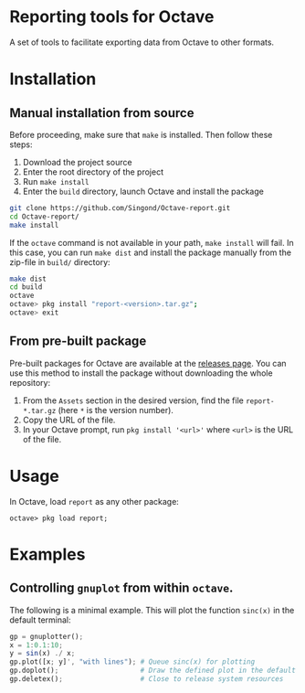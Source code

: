 Reporting tools for Octave
==========================

A set of tools to facilitate exporting data from Octave to other formats.

Installation
============

Manual installation from source
-------------------------------
Before proceeding, make sure that `make` is installed. Then follow these steps:

1. Download the project source
2. Enter the root directory of the project
3. Run `make install`
4. Enter the `build` directory, launch Octave and install the package

```sh
git clone https://github.com/Singond/Octave-report.git
cd Octave-report/
make install
```

If the `octave` command is not available in your path, `make install`
will fail. In this case, you can run `make dist` and install the package
manually from the zip-file in `build/` directory:

```sh
make dist
cd build
octave
octave> pkg install "report-<version>.tar.gz";
octave> exit
```

From pre-built package
-------------------------------

Pre-built packages for Octave are available at the
[releases page](https://github.com/Singond/Octave-report/releases).
You can use this method to install the package without downloading the whole
repository:

1. From the `Assets` section in the desired version, find the file
   `report-*.tar.gz` (here `*` is the version number).
2. Copy the URL of the file.
3. In your Octave prompt, run `pkg install '<url>'` where `<url>`
   is the URL of the file.

Usage
=====

In Octave, load `report` as any other package:
```
octave> pkg load report;
```

Examples
========

Controlling `gnuplot` from within `octave`.
-------------------------------------------

The following is a minimal example. This will plot the function `sinc(x)`
in the default terminal:

```octave
gp = gnuplotter();
x = 1:0.1:10;
y = sin(x) ./ x;
gp.plot([x; y]', "with lines"); # Queue sinc(x) for plotting
gp.doplot();                    # Draw the defined plot in the default terminal
gp.deletex();                   # Close to release system resources
```

